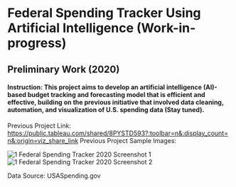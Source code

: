 # Federal Spending Tracker Using Artificial Intelligence (Work-in-progress)

## Preliminary Work (2020)

#### Instruction: This project aims to develop an artificial intelligence (AI)-based budget tracking and forecasting model that is efficient and effective, building on the previous initiative that involved data cleaning, automation, and visualization of U.S. spending data (Stay tuned).

Previous Project Link: https://public.tableau.com/shared/8PYSTD593?:toolbar=n&:display_count=n&:origin=viz_share_link
Previous Project Sample Images:

![1 Federal Spending Tracker 2020 Screenshot 1](https://github.com/user-attachments/assets/b5906c3f-99f1-4103-81f1-7c13ac06bddd)
![1 Federal Spending Tracker 2020 Screenshot 2](https://github.com/user-attachments/assets/abc0d6c0-9921-4096-945c-d0f9ad0ca287)

Data Source: USASpending.gov
